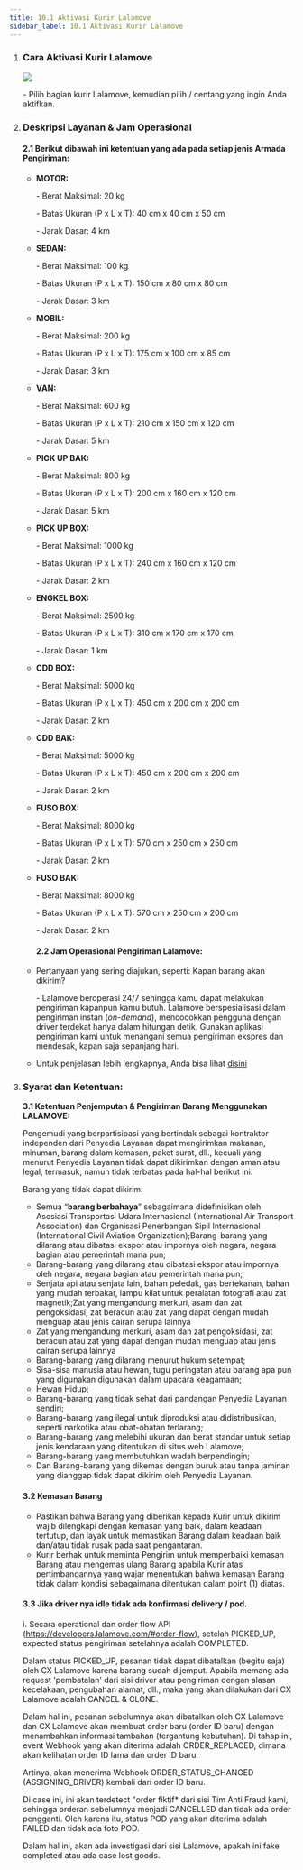 ```yaml
---
title: 10.1 Aktivasi Kurir Lalamove
sidebar_label: 10.1 Aktivasi Kurir Lalamove
---
```

1. ### C﻿ara Aktivasi Kurir Lalamove

   ![](/img/10.1-cara-aktivasi-kurir-lalamove-dropdown-.png)

   \-﻿ Pilih bagian kurir Lalamove, kemudian pilih / centang yang ingin Anda aktifkan.
2. ### D﻿eskripsi Layanan & Jam Operasional

   #### 2.1 B﻿erikut dibawah ini ketentuan yang ada pada setiap jenis Armada Pengiriman:

   * **MOTOR:**

     \-﻿ Berat Maksimal: 20 kg

     \-﻿ Batas Ukuran (P x L x T): 40 cm x 40 cm x 50 cm

     \-﻿ Jarak Dasar: 4 km
   * **SEDAN:**

     \-﻿ Berat Maksimal: 100 kg

     \-﻿ Batas Ukuran (P x L x T): 150 cm x 80 cm x 80 cm

     \-﻿ Jarak Dasar: 3 km
   * **MOBIL:**

     \-﻿ Berat Maksimal: 200 kg

     \-﻿ Batas Ukuran (P x L x T): 175 cm x 100 cm x 85 cm

     \-﻿ Jarak Dasar: 3 km
   * **V﻿AN:** 

     \-﻿ Berat Maksimal: 600 kg

     \-﻿ Batas Ukuran (P x L x T): 210 cm x 150 cm x 120 cm

     \-﻿ Jarak Dasar: 5 km
   * **P﻿ICK UP BAK:**

     \-﻿ Berat Maksimal: 800 kg

     \-﻿ Batas Ukuran (P x L x T): 200 cm x 160 cm x 120 cm

     \-﻿ Jarak Dasar: 5 km
   * **P﻿ICK UP BOX:**

     \-﻿ Berat Maksimal: 1000 kg

     \-﻿ Batas Ukuran (P x L x T): 240 cm x 160 cm x 120 cm

     \-﻿ Jarak Dasar: 2 km
   * **E﻿NGKEL BOX:**

     \-﻿ Berat Maksimal: 2500 kg

     \-﻿ Batas Ukuran (P x L x T): 310 cm x 170 cm x 170 cm

     \-﻿ Jarak Dasar: 1 km
   * **C﻿DD BOX:**

     \-﻿ Berat Maksimal: 5000 kg

     \-﻿ Batas Ukuran (P x L x T): 450 cm x 200 cm x 200 cm

     \-﻿ Jarak Dasar: 2 km
   * **C﻿DD BAK:**

     \-﻿ Berat Maksimal: 5000 kg

     \-﻿ Batas Ukuran (P x L x T): 450 cm x 200 cm x 200 cm

     \-﻿ Jarak Dasar: 2 km
   * **F﻿USO BOX:**

     \-﻿ Berat Maksimal: 8000 kg

     \-﻿ Batas Ukuran (P x L x T): 570 cm x 250 cm x 250 cm

     \-﻿ Jarak Dasar: 2 km
   * **F﻿USO BAK:**

     \-﻿ Berat Maksimal: 8000 kg

     \-﻿ Batas Ukuran (P x L x T): 570 cm x 250 cm x 200 cm

     \-﻿ Jarak Dasar: 2 km

     #### **2.2 J﻿am Operasional Pengiriman Lalamove:**
   * P﻿ertanyaan yang sering diajukan, seperti: Kapan barang akan dikirim?

     \-﻿ Lalamove beroperasi 24/7 sehingga kamu dapat melakukan pengiriman kapanpun kamu butuh. Lalamove berspesialisasi dalam pengiriman instan (*on-demand*), mencocokkan pengguna dengan driver terdekat hanya dalam hitungan detik. Gunakan aplikasi pengiriman kami untuk menangani semua pengiriman ekspres dan mendesak, kapan saja sepanjang hari.
   * U﻿ntuk penjelasan lebih lengkapnya, Anda bisa lihat [disini](https://www.lalamove.com/id/personal)
3. ### S﻿yarat dan Ketentuan:

   **3﻿.1 Ketentuan Penjemputan & Pengiriman Barang Menggunakan LALAMOVE:**

   Pengemudi yang berpartisipasi yang bertindak sebagai kontraktor independen dari Penyedia Layanan dapat mengirimkan makanan, minuman, barang dalam kemasan, paket surat, dll., kecuali yang menurut Penyedia Layanan tidak dapat dikirimkan dengan aman atau legal, termasuk, namun tidak terbatas pada hal-hal berikut ini:

   B﻿arang yang tidak dapat dikirim:

   * Semua “**barang berbahaya**” sebagaimana didefinisikan oleh Asosiasi Transportasi Udara Internasional (International Air Transport Association) dan Organisasi Penerbangan Sipil Internasional (International Civil Aviation Organization);Barang-barang yang dilarang atau dibatasi ekspor atau impornya oleh negara, negara bagian atau pemerintah mana pun;
   * Barang-barang yang dilarang atau dibatasi ekspor atau impornya oleh negara, negara bagian atau pemerintah mana pun;
   * Senjata api atau senjata lain, bahan peledak, gas bertekanan, bahan yang mudah terbakar, lampu kilat untuk peralatan fotografi atau zat magnetik;Zat yang mengandung merkuri, asam dan zat pengoksidasi, zat beracun atau zat yang dapat dengan mudah menguap atau jenis cairan serupa lainnya
   * Zat yang mengandung merkuri, asam dan zat pengoksidasi, zat beracun atau zat yang dapat dengan mudah menguap atau jenis cairan serupa lainnya
   * Barang-barang yang dilarang menurut hukum setempat;
   * Sisa-sisa manusia atau hewan, tugu peringatan atau barang apa pun yang digunakan digunakan dalam upacara keagamaan;
   * Hewan Hidup;
   * Barang-barang yang tidak sehat dari pandangan Penyedia Layanan sendiri;
   * Barang-barang yang ilegal untuk diproduksi atau didistribusikan, seperti narkotika atau obat-obatan terlarang;
   * Barang-barang yang melebihi ukuran dan berat standar untuk setiap jenis kendaraan yang ditentukan di situs web Lalamove;
   * Barang-barang yang membutuhkan wadah berpendingin;
   * Dan Barang-barang yang dikemas dengan buruk atau tanpa jaminan yang dianggap tidak dapat dikirim oleh Penyedia Layanan.

   #### 3﻿.2 Kemasan Barang

   * P﻿astikan bahwa Barang yang diberikan kepada Kurir untuk dikirim wajib dilengkapi dengan kemasan yang baik, dalam keadaan tertutup, dan layak untuk memastikan Barang dalam keadaan baik dan/atau tidak rusak pada saat pengantaran.
   * K﻿urir berhak untuk meminta Pengirim untuk memperbaiki kemasan Barang atau mengemas ulang Barang apabila Kurir atas pertimbangannya yang wajar menentukan bahwa kemasan Barang tidak dalam kondisi sebagaimana ditentukan dalam point (1) diatas.

   #### 3﻿.3 Jika driver nya idle tidak ada konfirmasi delivery / pod.

   i. Secara operational dan order flow API (<https://developers.lalamove.com/#order-flow>), setelah PICKED_UP, expected status pengiriman setelahnya adalah COMPLETED.

   Dalam status PICKED_UP, pesanan tidak dapat dibatalkan (begitu saja) oleh CX Lalamove karena barang sudah dijemput. Apabila memang ada request 'pembatalan' dari sisi driver atau pengiriman dengan alasan kecelakaan, pengubahan alamat, dll., maka yang akan dilakukan dari CX Lalamove adalah CANCEL & CLONE.

   Dalam hal ini, pesanan sebelumnya akan dibatalkan oleh CX Lalamove dan CX Lalamove akan membuat order baru (order ID baru) dengan menambahkan informasi tambahan (tergantung kebutuhan). Di tahap ini, event Webhook yang akan diterima adalah ORDER_REPLACED, dimana akan kelihatan order ID lama dan order ID baru.

   Artinya, akan menerima Webhook ORDER_STATUS_CHANGED (ASSIGNING_DRIVER) kembali dari order ID baru.

   Di case ini, ini akan terdetect "order fiktif* dari sisi Tim Anti Fraud kami, sehingga orderan sebelumnya menjadi CANCELLED dan tidak ada order pengganti. Oleh karena itu, status POD yang akan diterima adalah FAILED dan tidak ada foto POD.

   Dalam hal ini, akan ada investigasi dari sisi Lalamove, apakah ini fake completed atau ada case lost goods.